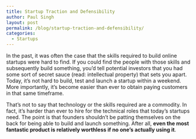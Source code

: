 ```yaml
---
title: Startup Traction and Defensibility
author: Paul Singh
layout: post
permalink: /blog/startup-traction-and-defensibility/
categories:
  - Startups
---
```

In the past, it was often the case that the skills required to build online startups were hard to find. If you could find the people with those skills and subsequently build something, you&#8217;d tell potential investors that you had some sort of secret sauce (read: intellectual property) that sets you apart. Today, it&#8217;s not hard to build, test and launch a startup within a weekend. More importantly, it&#8217;s become easier than ever to obtain paying customers in that same timeframe.

That&#8217;s not to say that technology or the skills required are a commodity. In fact, it&#8217;s harder than ever to hire for the technical roles that today&#8217;s startups need. The point is that founders shouldn&#8217;t be patting themselves on the back for being able to build and launch something. After all, **even the most fantastic product is relatively worthless if no one&#8217;s actually using it**.